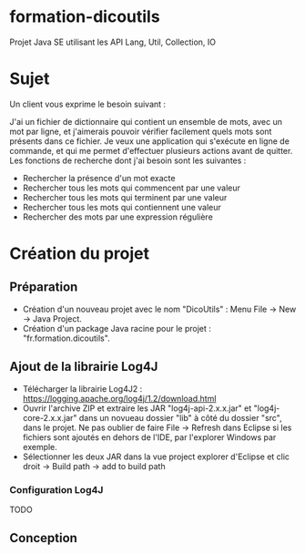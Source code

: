 # formation-dicoutils
Projet Java SE utilisant les API Lang, Util, Collection, IO

# Sujet

Un client vous exprime le besoin suivant :

J'ai un fichier de dictionnaire qui contient un ensemble de mots, avec un mot par ligne, et j'aimerais pouvoir vérifier facilement quels mots sont présents dans ce fichier. Je veux une application qui s'exécute en ligne de commande, et qui me permet d'effectuer plusieurs actions avant de quitter.
Les fonctions de recherche dont j'ai besoin sont les suivantes :
- Rechercher la présence d'un mot exacte
- Rechercher tous les mots qui commencent par une valeur
- Rechercher tous les mots qui terminent par une valeur
- Rechercher tous les mots qui contiennent une valeur
- Rechercher des mots par une expression régulière

# Création du projet

## Préparation

- Création d'un nouveau projet avec le nom "DicoUtils" : Menu File -> New -> Java Project.
- Création d'un package Java racine pour le projet : "fr.formation.dicoutils".

## Ajout de la librairie Log4J

- Télécharger la librairie Log4J2 : https://logging.apache.org/log4j/1.2/download.html
- Ouvrir l'archive ZIP et extraire les JAR "log4j-api-2.x.x.jar" et "log4j-core-2.x.x.jar" dans un novueau dossier "lib" à côté du dossier "src", dans le projet. Ne pas oublier de faire File -> Refresh dans Eclipse si les fichiers sont ajoutés en dehors de l'IDE, par l'explorer Windows par exemple.
- Sélectionner les deux JAR dans la vue project explorer d'Eclipse et clic droit -> Build path -> add to build path

### Configuration Log4J

TODO

## Conception
